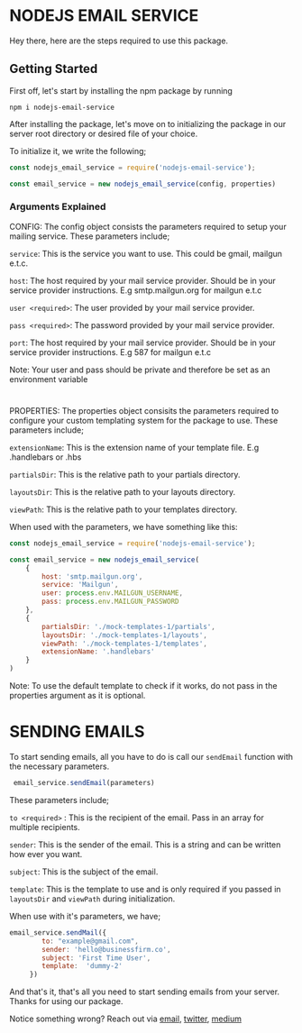 # NODEJS EMAIL SERVICE

Hey there, here are the steps required to use this package.

## Getting Started

First off, let's start by installing the npm package by running

```
npm i nodejs-email-service
```
After installing the package, let's move on to initializing the package in our server root directory or desired file of your choice.

To initialize it, we write the following;

```javascript
const nodejs_email_service = require('nodejs-email-service');

const email_service = new nodejs_email_service(config, properties)
```

### Arguments Explained

CONFIG: The config object consists the parameters required to setup your mailing service. These parameters include;

`service`: This is the service you want to use. This could be gmail, mailgun e.t.c.

`host`: The host required by your mail service provider. Should be in your service provider instructions. E.g smtp.mailgun.org for mailgun e.t.c

`user <required>`: The user provided by your mail service provider.

`pass <required>`: The password provided by your mail service provider.

`port`: The host required by your mail service provider. Should be in your service provider instructions. E.g 587 for mailgun e.t.c

Note: Your user and pass should be private and therefore be set as an environment variable

#

PROPERTIES: The properties object consisits the parameters required to configure your custom templating system for the package to use. These parameters include;

`extensionName`: This is the extension name of your template file. E.g .handlebars or .hbs

`partialsDir`: This is the relative path to your partials directory.

`layoutsDir`: This is the relative path to your layouts directory.

`viewPath`: This is the relative path to your templates directory.

When used with the parameters, we have something like this:

```javascript
const nodejs_email_service = require('nodejs-email-service');

const email_service = new nodejs_email_service(
    {
        host: 'smtp.mailgun.org',
        service: 'Mailgun',
        user: process.env.MAILGUN_USERNAME,
        pass: process.env.MAILGUN_PASSWORD
    },
    {
        partialsDir: './mock-templates-1/partials',
        layoutsDir: './mock-templates-1/layouts',
        viewPath: './mock-templates-1/templates',
        extensionName: '.handlebars'
    }
)
```

Note: To use the default template to check if it works, do not pass in the properties argument as it is optional.


# SENDING EMAILS

To start sending emails, all you have to do is call our `sendEmail` function with the necessary parameters.

```javascript
 email_service.sendEmail(parameters)
```

These parameters include;

`to <required>` :  This is the recipient of the email. Pass in an array for multiple recipients.

`sender`: This is the sender of the email. This is a string and can be written how ever you want.

`subject`: This is the subject of the email.

`template`: This is the template to use and is only required if you passed in `layoutsDir` and `viewPath` during initialization.

When use with it's parameters, we have;

```javascript
email_service.sendMail({
        to: "example@gmail.com",
        sender: 'hello@businessfirm.co',
        subject: 'First Time User',
        template:  'dummy-2'
     })
```

And that's it, that's all you need to start sending emails from your server. Thanks for using our package.

Notice something wrong? Reach out via [email](mailto:godswillchibuzororie@gmail.com), [twitter](https://twitter.com/bolathedev), [medium](https://bolathedev.medium.com)

